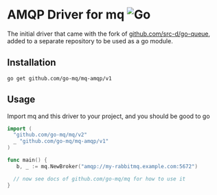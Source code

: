 # AMQP Driver for mq ![Go](https://github.com/go-mq/mq-amqp/workflows/Go/badge.svg)

The initial driver that came with the fork of [github.com/src-d/go-queue](https://github.com/src-d/go-queue), added to a
separate repository to be used as a go module.

## Installation

`go get github.com/go-mq/mq-amqp/v1`

## Usage

Import mq and this driver to your project, and you should be good to go

```go
import (
  "github.com/go-mq/mq/v2"
  _ "github.com/go-mq/mq-amqp/v1"
)

func main() {
   b, _ := mq.NewBroker("amqp://my-rabbitmq.example.com:5672")

  // now see docs of github.com/go-mq/mq for how to use it
}
```
